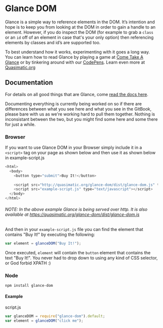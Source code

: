 # Glance DOM

Glance is a simple way to reference elements in the DOM. It’s intention and hope is to keep you from looking at the DOM in order to gain a handle to an element. However, if you do inspect the DOM (for example to grab a ```class``` or an ```id``` off of an element in case that's your only option) then referencing elements by classes and id’s are supported too. 

To best understand how it works, experimenting with it goes a long way. You can learn how to read Glance by playing a game at [Come Take A Glance](http://quasimatic.org/take-a-glance/) or by tinkering around with our [CodePens](https://codepen.io/quasimatic/). Learn even more at [Quasimatic.org](https://quasimatic.org/glance)

## Documentation

For details on all good things that are Glance, come [read the docs here](http://quasimatic.org/glance-dom). 

Documenting everything is currently being worked on so if there are differences between what you see here and what you see in the GitBook, please bare with us as we're working hard to pull them together. Nothing is inconsistant between the two, but you might find some here and some there for just a while.


### Browser

If you want to use Glance DOM in your Browser simply include it in a ```<script>``` tag on your page as shown below and then use it as shown below in example-script.js

```javascript
<html>
  <body>
    <button type="submit">Buy It!</button>
    
    <script src="http://quasimatic.org/glance-dom/dist/glance-dom.js" type="text/javascript"></script>
    <script src="example-script.js" type="text/javascript"></script>
  </body>
</html>
```
###### NOTE: In the above example Glance is being served over http. It is also available at https://quasimatic.org/glance-dom/dist/glance-dom.js

And then in your ```example-script.js``` file you can find the element that contains "Buy It!" by executing the following:

```javascript
var element = glanceDOM("Buy It!");
```

Once executed, ```element``` will contain the ```button``` element that contains the text "Buy It!". You never had to drop down to using any kind of CSS selector, or God forbid XPATH :)

### Node

```shell
npm install glance-dom
```

#### Example
script.js
```javascript
var glanceDOM = require("glance-dom").default;
var element = glanceDOM("click me");
```
